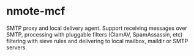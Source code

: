 nmote-mcf
=========

SMTP proxy and local delivery agent. Support receiving messages over SMTP, processing
with pluggable filters (ClamAV, SpamAssassin, etc) filtering with sieve rules and
delivering to local mailbox, maildir or SMTP servers.

